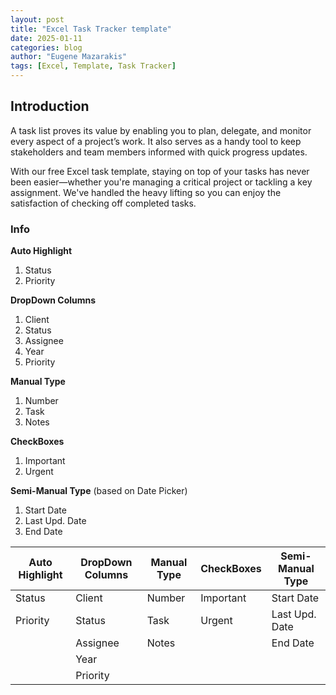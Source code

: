 ```yaml
---
layout: post
title: "Excel Task Tracker template" 
date: 2025-01-11
categories: blog
author: "Eugene Mazarakis"
tags: [Excel, Template, Task Tracker]
---
```


## Introduction
A task list proves its value by enabling you to plan, delegate, and monitor every aspect of a project’s work. It also serves as a handy tool to keep stakeholders and team members informed with quick progress updates.

With our free Excel task template, staying on top of your tasks has never been easier—whether you're managing a critical project or tackling a key assignment. We've handled the heavy lifting so you can enjoy the satisfaction of checking off completed tasks.

### Info
**Auto Highlight**
1. Status
2. Priority

**DropDown Columns**
1. Client
2. Status
3. Assignee
4. Year
5. Priority

**Manual Type**
1. Number
2. Task
3. Notes

**CheckBoxes**
1. Important
2. Urgent

**Semi-Manual Type** (based on Date Picker)
1. Start Date
2. Last Upd. Date
3. End Date


| Auto Highlight   | DropDown Columns | Manual Type | CheckBoxes | Semi-Manual Type |
|------------------|----------------- |-------------|------------|------------------|
| Status           |   Client         |  Number     | Important  |  Start Date      |
| Priority         |   Status         |  Task       | Urgent     |  Last Upd. Date  |
|                  |   Assignee       |  Notes      |            |  End Date        |
|                  |   Year           |             |            |                  |
|                  |    Priority      |             |            |                  |
